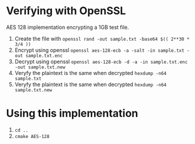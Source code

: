 # Verifying with OpenSSL
AES 128 implementation encrypting a 1GB test file. 
<br>
1. Create the file with ```openssl rand -out sample.txt -base64 $(( 2**30 * 3/4 ))```
2. Encrypt using openssl ```openssl aes-128-ecb -a -salt -in sample.txt -out sample.txt.enc```
3. Decrypt using openssl ```openssl aes-128-ecb -d -a -in sample.txt.enc -out sample.txt.new```
4. Veryfy the plaintext is the same when decrypted ```hexdump -n64 sample.txt```
5. Veryfy the plaintext is the same when decrypted ```hexdump -n64 sample.txt.new```

# Using this implementation
1. ``` cd .. ```
2. ``` cmake AES-128 ```
